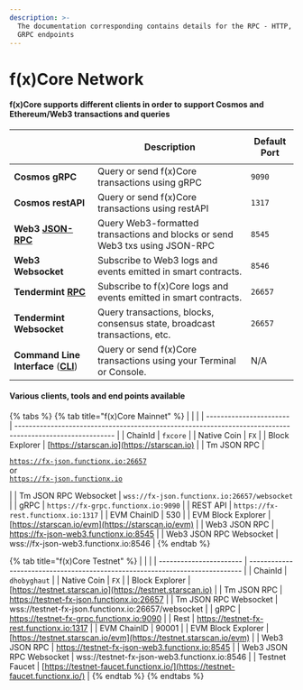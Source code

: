 ```yaml
---
description: >-
  The documentation corresponding contains details for the RPC - HTTP, WS and
  GRPC endpoints
---
```


# f(x)Core Network

#### f(x)Core supports different clients in order to support Cosmos and Ethereum/Web3 transactions and queries

| <p><br></p>                                                       | Description                                                                  | Default Port |
| ----------------------------------------------------------------- | ---------------------------------------------------------------------------- | ------------ |
| **Cosmos gRPC**                                                   | Query or send f(x)Core transactions using gRPC                               | `9090`       |
| **Cosmos restAPI**                                                | Query or send f(x)Core transactions using restAPI                            | `1317`       |
| **Web3** [**JSON-RPC**](web3/)                                    | Query Web3-formatted transactions and blocks or send Web3 txs using JSON-RPC | `8545`       |
| **Web3 Websocket**                                                | Subscribe to Web3 logs and events emitted in smart contracts.                | `8546`       |
| **Tendermint** [**RPC**](json-rpc-api/)                           | Subscribe to f(x)Core logs and events emitted in smart contracts.            | `26657`      |
| **Tendermint Websocket**                                          | Query transactions, blocks, consensus state, broadcast transactions, etc.    | `26657`      |
| **Command Line Interface** ([**CLI**](../fxcore/installation.md)) | Query or send f(x)Core transactions using your Terminal or Console.          | N/A          |

#### Various clients, tools and end points available

{% tabs %}
{% tab title="f(x)Core Mainnet" %}
|                         |                                                                                                           |
| ----------------------- | --------------------------------------------------------------------------------------------------------- |
| ChainId                 | `fxcore`                                                                                                  |
| Native Coin             | `FX`                                                                                                      |
| Block Explorer          | [https://starscan.io](https://starscan.io)                                                                |
| Tm JSON RPC             | <p><code>https://fx-json.functionx.io:26657</code><br>or<br><code>https://fx-json.functionx.io</code></p> |
| Tm JSON RPC Websocket   | `wss://fx-json.functionx.io:26657/websocket`                                                              |
| gRPC                    | `https://fx-grpc.functionx.io:9090`                                                                       |
| REST API                | `https://fx-rest.functionx.io:1317`                                                                       |
| EVM ChainID             | 530                                                                                                       |
| EVM Block Explorer      | [https://starscan.io/evm](https://starscan.io/evm)                                                        |
| Web3 JSON RPC           | https://fx-json-web3.functionx.io:8545                                                                    |
| Web3 JSON RPC Websocket | wss://fx-json-web3.functionx.io:8546                                                                      |
{% endtab %}

{% tab title="f(x)Core Testnet" %}
|                         |                                                                              |
| ----------------------- | ---------------------------------------------------------------------------- |
| ChainId                 | `dhobyghaut`                                                                 |
| Native Coin             | `FX`                                                                         |
| Block Explorer          | [https://testnet.starscan.io](https://testnet.starscan.io)                   |
| Tm JSON RPC             | https://testnet-fx-json.functionx.io:26657                                   |
| Tm JSON RPC Websocket   | wss://testnet-fx-json.functionx.io:26657/websocket                           |
| gRPC                    | https://testnet-fx-grpc.functionx.io:9090                                    |
| Rest                    | https://testnet-fx-rest.functionx.io:1317                                    |
| EVM ChainID             | 90001                                                                        |
| EVM Block Explorer      | [https://testnet.starscan.io/evm](https://testnet.starscan.io/evm)           |
| Web3 JSON RPC           | https://testnet-fx-json-web3.functionx.io:8545                               |
| Web3 JSON RPC Websocket | wss://testnet-fx-json-web3.functionx.io:8546                                 |
| Testnet Faucet          | [https://testnet-faucet.functionx.io/](https://testnet-faucet.functionx.io/) |
{% endtab %}
{% endtabs %}
